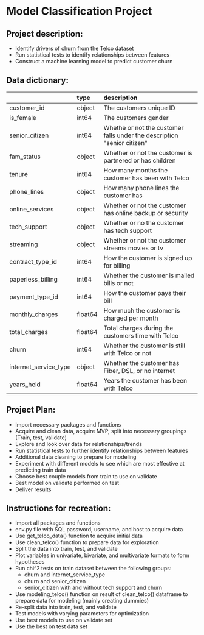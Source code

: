 # Model Classification Project

## Project description:
- Identify drivers of churn from the Telco dataset
- Run statistical tests to identify relationships between features
- Construct a machine learning model to predict customer churn


## Data dictionary:
|                       | type    | description                                                             |
|:----------------------|:--------|:------------------------------------------------------------------------|
| customer_id           | object  | The customers unique ID                                                 |
| is_female             | int64   | The customers gender                                                    |
| senior_citizen        | int64   | Whethe or not the customer falls under the description "senior citizen" |
| fam_status            | object  | Whether or not the customer is partnered or has children                |
| tenure                | int64   | How many months the customer has been with Telco                        |
| phone_lines           | object  | How many phone lines the customer has                                   |
| online_services       | object  | Whether or not the customer has online backup or security               |
| tech_support          | object  | Whether or no the customer has tech support                             |
| streaming             | object  | Whether or not the customer streams movies or tv                        |
| contract_type_id      | int64   | How the customer is signed up for billing                               |
| paperless_billing     | int64   | Whether the customer is mailed bills or not                             |
| payment_type_id       | int64   | How the customer pays their bill                                        |
| monthly_charges       | float64 | How much the customer is charged per month                              |
| total_charges         | float64 | Total charges during the customers time with Telco                      |
| churn                 | int64   | Whether the customer is still with Telco or not                         |
| internet_service_type | object  | Whether the customer has Fiber, DSL, or no internet                     |
| years_held            | float64 | Years the customer has been with Telco                                  |


## Project Plan:
- Import necessary packages and functions
- Acquire and clean data, acquire MVP, split into necessary groupings (Train, test, validate)
- Explore and look over data for relationships/trends
- Run statistical tests to further identify relationships between features
- Additional data cleaning to prepare for modeling
- Experiment with different models to see which are most effective at predicting train data
- Choose best couple models from train to use on validate
- Best model on validate performed on test
- Deliver results


## Instructions for recreation:
- Import all packages and functions
- env.py file with SQL password, username, and host to acquire data
- Use get_telco_data() function to acquire initial data
- Use clean_telco() function to prepare data for exploration
- Split the data into train, test, and validate
- Plot variables in univariate, bivariate, and multivariate formats to form hypotheses
- Run chi^2 tests on train dataset between the following groups:
    - churn and internet_service_type
    - churn and senior_citizen
    - senior_citizen with and without tech support and churn
- Use modeling_telco() function on result of clean_telco() dataframe to prepare data for modeling (mainly creating dummies)
- Re-split data into train, test, and validate
- Test models with varying parameters for optimization
- Use best models to use on validate set
- Use the best on test data set
